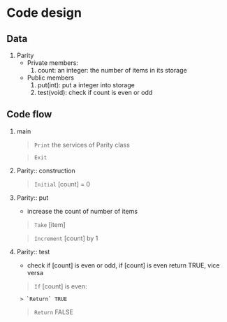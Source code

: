 
# Code design

## Data
1. Parity
	- Private members:
		1. count: an integer: the number of items in its storage
	- Public members
		1. put(int): put a integer into storage
		2. test(void): check if count is even or odd

## Code flow
1. main
	> `Print` the services of Parity class

	> `Exit`

2. Parity:: construction
	> `Initial` [count] = 0

3. Parity:: put
	- increase the count of number of items

	> `Take` [item]

	> `Increment` [count] by 1

4. Parity:: test
	- check if [count] is even or odd, if [count] is even return TRUE, vice versa

	> `If` [count] is even:

		> `Return` TRUE

	> `Return` FALSE

